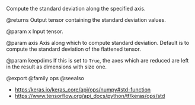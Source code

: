 Compute the standard deviation along the specified axis.

@returns
    Output tensor containing the standard deviation values.

@param x
Input tensor.

@param axis
Axis along which to compute standard deviation.
Default is to compute the standard deviation of the
flattened tensor.

@param keepdims
If this is set to `True`, the axes which are reduced are left
in the result as dimensions with size one.

@export
@family ops
@seealso
+ <https:/keras.io/keras_core/api/ops/numpy#std-function>
+ <https://www.tensorflow.org/api_docs/python/tf/keras/ops/std>
